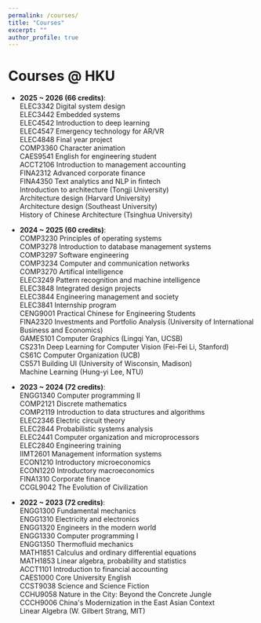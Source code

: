 ```yaml
---
permalink: /courses/
title: "Courses"
excerpt: ""
author_profile: true
---
```


# Courses @ HKU

- **2025 ~ 2026 (66 credits)**:  
  ELEC3342 Digital system design  
  ELEC3442 Embedded systems  
  ELEC4542 Introduction to deep learning  
  ELEC4547 Emergency technology for AR/VR  
  ELEC4848 Final year project  
  COMP3360 Character animation  
  CAES9541 English for engineering student  
  ACCT2106 Introduction to management accounting  
  FINA2312 Advanced corporate finance  
  FINA4350 Text analytics and NLP in fintech  
  Introduction to architecture (Tongji University)  
  Architecture design (Harvard University)  
  Architecture design (Southeast University)  
  History of Chinese Architecture (Tsinghua University)

- **2024 ~ 2025 (60 credits)**:  
  COMP3230 Principles of operating systems  
  COMP3278 Introduction to database management systems  
  COMP3297 Software engineering  
  COMP3234 Computer and communication networks  
  COMP3270 Artifical intelligence  
  ELEC3249 Pattern recognition and machine intelligence  
  ELEC3848 Integrated design projects  
  ELEC3844 Engineering management and society  
  ELEC3841 Internship program  
  CENG9001 Practical Chinese for Engineering Students  
  FINA2320 Investments and Portfolio Analysis (University of International Business and Economics)  
  GAMES101 Computer Graphics (Lingqi Yan, UCSB)  
  CS231n Deep Learning for Computer Vision (Fei-Fei Li, Stanford)  
  CS61C Computer Organization (UCB)  
  CS571 Building UI (University of Wisconsin, Madison)  
  Machine Learning (Hung-yi Lee, NTU)

- **2023 ~ 2024 (72 credits)**:  
  ENGG1340 Computer programming II  
  COMP2121 Discrete mathematics  
  COMP2119 Introduction to data structures and algorithms  
  ELEC2346 Electric circuit theory  
  ELEC2844 Probabilistic systems analysis  
  ELEC2441 Computer organization and microprocessors  
  ELEC2840 Engineering training  
  IIMT2601 Management information systems  
  ECON1210 Introductory microeconomics  
  ECON1220 Introductory macroeconomics  
  FINA1310 Corporate finance  
  CCGL9042 The Evolution of Civilization  

- **2022 ~ 2023 (72 credits)**:  
  ENGG1300 Fundamental mechanics  
  ENGG1310 Electricity and electronics  
  ENGG1320 Engineers in the modern world  
  ENGG1330 Computer programming I  
  ENGG1350 Thermofluid mechanics  
  MATH1851 Calculus and ordinary differential equations  
  MATH1853 Linear algebra, probability and statistics  
  ACCT1101 Introduction to financial accounting  
  CAES1000 Core University English  
  CCST9038 Science and Science Fiction  
  CCHU9058 Nature in the City: Beyond the Concrete Jungle  
  CCCH9006 China's Modernization in the East Asian Context  
  Linear Algebra (W. Gilbert Strang, MIT)  
